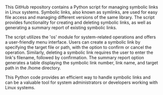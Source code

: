 This GitHub repository contains a Python script for managing symbolic links in Linux systems. Symbolic links, also known as symlinks, are used for easy file access and managing different versions of the same library. The script provides functionality for creating and deleting symbolic links, as well as generating a summary report of existing symbolic links.

The script utilizes the 'os' module for system-related operations and offers a user-friendly menu interface. Users can create a symbolic link by specifying the target file or path, with the option to confirm or cancel the operation. Similarly, deleting a symbolic link requires the user to enter the link's filename, followed by confirmation. The summary report option generates a table displaying the symbolic link number, link name, and target path in the /home directory.

This Python code provides an efficient way to handle symbolic links and can be a valuable tool for system administrators or developers working with Linux systems.
